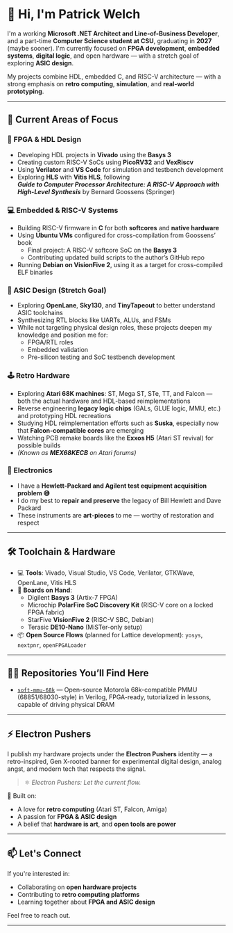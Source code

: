 # 👋 Hi, I'm Patrick Welch

I'm a working **Microsoft .NET Architect and Line-of-Business Developer**, and a part-time **Computer Science student at CSU**, graduating in **2027** (maybe sooner). I'm currently focused on **FPGA development**, **embedded systems**, **digital logic**, and open hardware — with a stretch goal of exploring **ASIC design**.

My projects combine HDL, embedded C, and RISC-V architecture — with a strong emphasis on **retro computing**, **simulation**, and **real-world prototyping**.

---

## 🚀 Current Areas of Focus

### 🧠 FPGA & HDL Design
- Developing HDL projects in **Vivado** using the **Basys 3**
- Creating custom RISC-V SoCs using **PicoRV32** and **VexRiscv**
- Using **Verilator** and **VS Code** for simulation and testbench development
- Exploring **HLS** with **Vitis HLS**, following  
  _**Guide to Computer Processor Architecture: A RISC-V Approach with High-Level Synthesis**_ by Bernard Goossens (Springer)

### 💻 Embedded & RISC-V Systems
- Building RISC-V firmware in **C** for both **softcores** and **native hardware**
- Using **Ubuntu VMs** configured for cross-compilation from Goossens’ book  
  - Final project: A RISC-V softcore SoC on the **Basys 3**  
  - Contributing updated build scripts to the author’s GitHub repo
- Running **Debian on VisionFive 2**, using it as a target for cross-compiled ELF binaries

### 🧬 ASIC Design (Stretch Goal)
- Exploring **OpenLane**, **Sky130**, and **TinyTapeout** to better understand ASIC toolchains
- Synthesizing RTL blocks like UARTs, ALUs, and FSMs
- While not targeting physical design roles, these projects deepen my knowledge and position me for:
  - FPGA/RTL roles
  - Embedded validation
  - Pre-silicon testing and SoC testbench development

### 🕹️ Retro Hardware
- Exploring **Atari 68K machines**: ST, Mega ST, STe, TT, and Falcon — both the actual hardware and HDL-based reimplementations
- Reverse engineering **legacy logic chips** (GALs, GLUE logic, MMU, etc.) and prototyping HDL recreations
- Studying HDL reimplementation efforts such as **Suska**, especially now that **Falcon-compatible cores** are emerging
- Watching PCB remake boards like the **Exxos H5** (Atari ST revival) for possible builds
- *(Known as **MEX68KECB** on Atari forums)*

### 🔌 Electronics
- I have a **Hewlett-Packard and Agilent test equipment acquisition problem 😅**
- I do my best to **repair and preserve** the legacy of Bill Hewlett and Dave Packard
- These instruments are **art-pieces** to me — worthy of restoration and respect

---

## 🛠️ Toolchain & Hardware

- 💻 **Tools**: Vivado, Visual Studio, VS Code, Verilator, GTKWave, OpenLane, Vitis HLS
- 🧱 **Boards on Hand**:
  - Digilent **Basys 3** (Artix-7 FPGA)
  - Microchip **PolarFire SoC Discovery Kit** (RISC-V core on a locked FPGA fabric)
  - StarFive **VisionFive 2** (RISC-V SBC, Debian)
  - Terasic **DE10-Nano** (MiSTer-only setup)
- 📦 **Open Source Flows** (planned for Lattice development): `yosys`, `nextpnr`, `openFPGALoader`

---

## 🧑‍💻 Repositories You’ll Find Here

- [`soft-mmu-68k`](https://github.com/patrick-welch/soft-mmu-68k) — Open-source Motorola 68k-compatible PMMU (68851/68030-style) in Verilog, FPGA-ready, tutorialized in lessons, capable of driving physical DRAM

---

## ⚡ Electron Pushers

I publish my hardware projects under the **Electron Pushers** identity — a retro-inspired, Gen X-rooted banner for experimental digital design, analog angst, and modern tech that respects the signal.

> ⚛️ *Electron Pushers: Let the current flow.*

🧰 Built on:
- A love for **retro computing** (Atari ST, Falcon, Amiga)
- A passion for **FPGA & ASIC design**
- A belief that **hardware is art**, and **open tools are power**

---

## 📫 Let's Connect

If you're interested in:
- Collaborating on **open hardware projects**
- Contributing to **retro computing platforms**
- Learning together about **FPGA and ASIC design**

Feel free to reach out.

---
